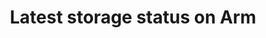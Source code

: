 ---
categories:
- bkk19
description: Introduce the latest status of storage related open source projects on
  aarch64 platform. <br /> Supports Ceph enabling SPDK on aarch64 with 4KB and 64KB
  kernel page size, patches are accepted on Ceph, SPDK and DPDK upstream. <br /> Extends
  ISA-L library to supports aarch64 platform and offer the unique common library for
  storage related projects and boost the performance in aarch64 ecosystem. It includes
  the optimization on compression, hash, crypto, data integrity, data protection and
  so on.
future_image:
  featured: 'true'
  path: /assets/images/featured-images/bkk19/BKK19-104.png
session_attendee_num: '3'
session_id: BKK19-104
session_room: 'Keynote Room (World Ballroom BC) '
session_slot:
  end_time: '2019-04-01 14:25:00'
  start_time: '2019-04-01 14:00:00'
session_speakers:
- speaker_bio: Staff Software Engineer in Arm, mainly focus on storage related open
    source project on arm64
  speaker_company: ''
  speaker_image: /assets/images/speakers/bkk19/tone-zhang.jpg
  speaker_location: ''
  speaker_name: Tone Zhang
  speaker_position: Staff Software Engineer in Arm
  speaker_username: tone.zhang
session_track: Open Source Development
tag: session
tags:
- Arm on Arm
- Data Center
title: Latest storage status on Arm
---